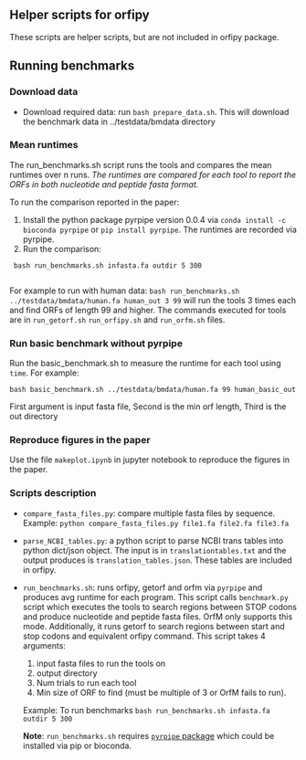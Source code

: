 ## Helper scripts for orfipy
These scripts are helper scripts, but are not included in orfipy package.


## Running benchmarks

### Download data

- Download required data: run `bash prepare_data.sh`. This will download the benchmark data in ../testdata/bmdata directory


### Mean runtimes

The run_benchmarks.sh script runs the tools and compares the mean runtimes over n runs. 
*The runtimes are compared for each tool to report the ORFs in both nucleotide and peptide fasta format.*

To run the comparison reported in the paper:

1. Install the python package pyrpipe version 0.0.4 via `conda install -c bioconda pyrpipe` or `pip install pyrpipe`. The runtimes are recorded via pyrpipe.
2. Run the comparison:

```
 bash run_benchmarks.sh infasta.fa outdir 5 300
 
```

For example to run with human data: `bash run_benchmarks.sh ../testdata/bmdata/human.fa human_out 3 99` will run the tools 3 times each and find ORFs of length 99 and higher.
The commands executed for tools are in `run_getorf.sh`  `run_orfipy.sh` and  `run_orfm.sh` files.

### Run basic benchmark without pyrpipe
Run the basic_benchmark.sh to measure the runtime for each tool using `time`. For example:

```
bash basic_benchmark.sh ../testdata/bmdata/human.fa 99 human_basic_out
```
First argument is input fasta file, Second is the min orf length, Third is the out directory

### Reproduce figures in the paper
Use the file `makeplot.ipynb` in jupyter notebook to reproduce the figures in the paper.



### Scripts description

* `compare_fasta_files.py`: compare multiple fasta files by sequence. Example: `python compare_fasta_files.py file1.fa file2.fa file3.fa`
* `parse_NCBI_tables.py`: a python script to parse NCBI trans tables into python dict/json object. The input is in `translationtables.txt` and the output produces is `translation_tables.json`. These tables are included in orfipy.
* `run_benchmarks.sh`: runs orfipy, getorf and orfm via `pyrpipe` and produces avg runtime for each program. This script calls `benchmark.py` script which executes the tools to search regions between STOP codons and produce nucleotide and peptide fasta files. OrfM only supports this mode. Additionally, it runs getorf to search regions between start and stop codons and equivalent orfipy command. This script takes 4 arguments: 

    1. input fasta files to run the tools on
    2. output directory
    3. Num trials to run each tool
    4. Min size of ORF to find (must be multiple of 3 or OrfM fails to run). 

    Example: To run benchmarks `bash run_benchmarks.sh infasta.fa outdir 5 300`

    **Note**: `run_benchmarks.sh` requires [`pyrpipe` package](https://github.com/urmi-21/pyrpipe/) which could be installed via pip or bioconda.
